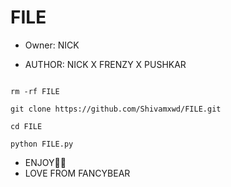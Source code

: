 # FILE
* Owner: NICK

* AUTHOR: NICK X FRENZY X PUSHKAR

```

rm -rf FILE

git clone https://github.com/Shivamxwd/FILE.git

cd FILE

python FILE.py

```

* ENJOY🤍🤝
* LOVE FROM FANCYBEAR
